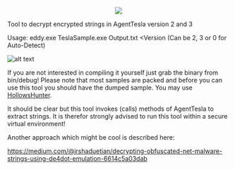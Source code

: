 
<p align="center">
<img src="https://github.com/hariomenkel/Edison/raw/master/logo.png"/>
</p>

Tool to decrypt encrypted strings in AgentTesla version 2 and 3

Usage: eddy.exe TeslaSample.exe Output.txt <Version (Can be 2, 3 or 0 for Auto-Detect)

![alt text](https://github.com/hariomenkel/Edison/raw/master/screenshot.PNG)

If you are not interested in compiling it yourself just grab the binary from bin/debug! Please note that most samples are packed and before you can use this tool you should have the dumped sample. You may use [HollowsHunter](https://github.com/hasherezade/hollows_hunter).

It should be clear but this tool invokes (calls) methods of AgentTesla to extract strings. It is therefor strongly advised to run this tool within a secure virtual environment!

Another approach which might be cool is described here:

https://medium.com/@irshaduetian/decrypting-obfuscated-net-malware-strings-using-de4dot-emulation-6614c5a03dab
